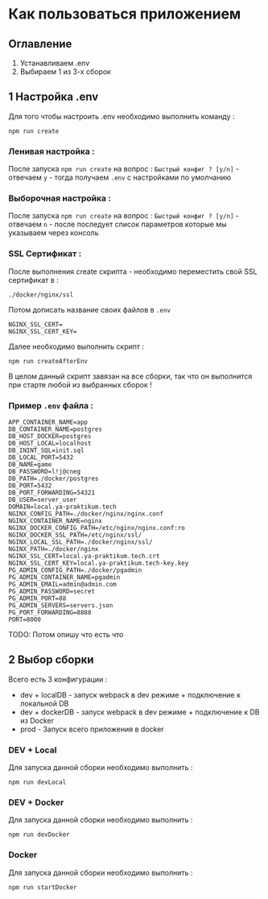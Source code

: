 # Как пользоваться приложением

## Оглавление
1. Устанавливаем .env
2. Выбираем 1 из 3-х сборок

## 1 Настройка .env

Для того чтобы настроить .env необходимо выполнить команду :

```text
npm run create
```
### Ленивая настройка :

После запуска `npm run create` на вопрос : `Быстрый конфиг ? [y/n]` - отвечаем `y` - тогда получаем `.env` с настройками по умолчанию 

### Выборочная настройка :

После запуска `npm run create` на вопрос : `Быстрый конфиг ? [y/n]` - отвечаем `n` - после последует список параметров которые мы указываем через консоль

### SSL Сертификат :

После выполнения create скрипта - необходимо переместить свой SSL сертификат в :

``./docker/nginx/ssl``

Потом дописать название своих файлов в `.env`

```dotenv
NGINX_SSL_CERT=
NGINX_SSL_CERT_KEY=
```

Далее необходимо выполнить скрипт :

``
npm run createAfterEnv
``

В целом данный скрипт завязан на все сборки, так что он выполнится при старте любой из выбранных сборок ! 

### Пример `.env` файла :

```dotenv
APP_CONTAINER_NAME=app
DB_CONTAINER_NAME=postgres
DB_HOST_DOCKER=postgres
DB_HOST_LOCAL=localhost
DB_ININT_SQL=init.sql
DB_LOCAL_PORT=5432
DB_NAME=game
DB_PASSWORD=l!j@cneg
DB_PATH=./docker/postgres
DB_PORT=5432
DB_PORT_FORWARDING=54321
DB_USER=server_user
DOMAIN=local.ya-praktikum.tech
NGINX_CONFIG_PATH=./docker/nginx/nginx.conf
NGINX_CONTAINER_NAME=nginx
NGINX_DOCKER_CONFIG_PATH=/etc/nginx/nginx.conf:ro
NGINX_DOCKER_SSL_PATH=/etc/nginx/ssl/
NGINX_LOCAL_SSL_PATH=./docker/nginx/ssl/
NGINX_PATH=./docker/nginx
NGINX_SSL_CERT=local.ya-praktikum.tech.crt
NGINX_SSL_CERT_KEY=local.ya-praktikum.tech-key.key
PG_ADMIN_CONFIG_PATH=./docker/pgadmin
PG_ADMIN_CONTAINER_NAME=pgadmin
PG_ADMIN_EMAIL=admin@admin.com
PG_ADMIN_PASSWORD=secret
PG_ADMIN_PORT=88
PG_ADMIN_SERVERS=servers.json
PG_PORT_FORWARDING=8888
PORT=8000
```

TODO: Потом опишу что есть что

## 2 Выбор сборки

Всего есть 3 конфигурации :
- dev + localDB - запуск webpack в dev режиме + подключение к локальной DB
- dev + dockerDB - запуск webpack в dev режиме + подключение к DB из Docker
- prod - Запуск всего приложения в docker

### DEV + Local

Для запуска данной сборки необходимо выполнить :
```text
npm run devLocal
```

### DEV + Docker

Для запуска данной сборки необходимо выполнить :
```text
npm run devDocker
```

### Docker

Для запуска данной сборки необходимо выполнить :
```text
npm run startDocker
```
